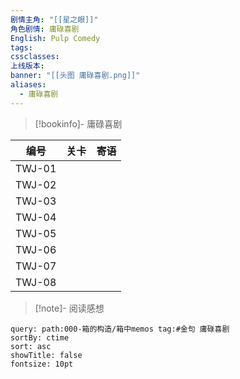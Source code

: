 ```yaml
---
剧情主角: "[[星之眼]]"
角色剧情: 庸碌喜剧
English: Pulp Comedy
tags: 
cssclasses: 
上线版本: 
banner: "[[头图 庸碌喜剧.png]]"
aliases:
  - 庸碌喜剧
---
```

> [!bookinfo]- 庸碌喜剧
> 
> 
|   编号   | 关卡  | 寄语  |
| :----: | :-: | :-: |
| TWJ-01 |     |     |
| TWJ-02 |     |     |
| TWJ-03 |     |     |
| TWJ-04 |     |     |
| TWJ-05 |     |     |
| TWJ-06 |     |     |
| TWJ-07 |     |     |
| TWJ-08 |     |     |

> [!note]- 阅读感想

~~~~note-gallery
query: path:000-箱的构造/箱中memos tag:#金句 庸碌喜剧
sortBy: ctime
sort: asc
showTitle: false
fontsize: 10pt
~~~~
